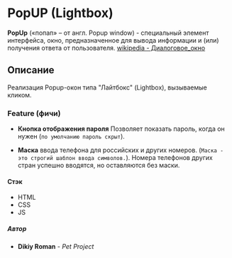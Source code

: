 # PopUP (Lightbox)

**PopUp** («попап» – от англ. Popup window) - специальный элемент интерфейса, окно, предназначенное для вывода информации и (или) получения ответа от пользователя. [wikipedia - Диалоговое_окно](https://ru.wikipedia.org/wiki/Диалоговое_окно)

## Описание

Реализация Popup-окон типа "Лайтбокс" (Lightbox), вызываемые кликом.

### Feature (фичи)

- **Кнопка отображения пароля** Позволяет показать пароль, когда он нужен (`по умолчанию пароль скрыт`).

- **Маска** ввода телефона для российских и других номеров. (`Маска - это строгий шаблон ввода символов.`). Номера телефонов других стран успешно вводятся, но оставляются без маски.

#### Стэк

- HTML
- CSS
- JS

##### Автор

- **Dikiy Roman** - _Pet Project_
